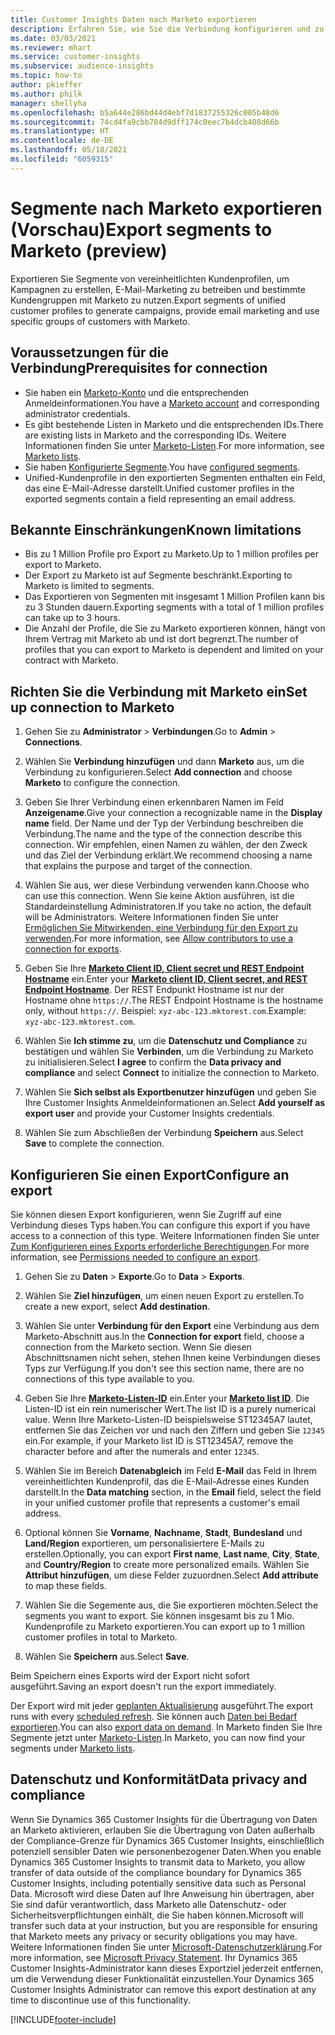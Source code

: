 ```yaml
---
title: Customer Insights Daten nach Marketo exportieren
description: Erfahren Sie, wie Sie die Verbindung konfigurieren und zu Marketo exportieren.
ms.date: 03/03/2021
ms.reviewer: mhart
ms.service: customer-insights
ms.subservice: audience-insights
ms.topic: how-to
author: pkieffer
ms.author: philk
manager: shellyha
ms.openlocfilehash: b5a644e286bd44d4ebf7d1837255326c005b48d6
ms.sourcegitcommit: 74cd4fa9cbb784d9dff174c0eec7b4dcb408d66b
ms.translationtype: HT
ms.contentlocale: de-DE
ms.lasthandoff: 05/18/2021
ms.locfileid: "6059315"
---
```

# <a name="export-segments-to-marketo-preview"></a><span data-ttu-id="4c14c-103">Segmente nach Marketo exportieren (Vorschau)</span><span class="sxs-lookup"><span data-stu-id="4c14c-103">Export segments to Marketo (preview)</span></span>

<span data-ttu-id="4c14c-104">Exportieren Sie Segmente von vereinheitlichten Kundenprofilen, um Kampagnen zu erstellen, E-Mail-Marketing zu betreiben und bestimmte Kundengruppen mit Marketo zu nutzen.</span><span class="sxs-lookup"><span data-stu-id="4c14c-104">Export segments of unified customer profiles to generate campaigns, provide email marketing and use specific groups of customers with Marketo.</span></span>

## <a name="prerequisites-for-connection"></a><span data-ttu-id="4c14c-105">Voraussetzungen für die Verbindung</span><span class="sxs-lookup"><span data-stu-id="4c14c-105">Prerequisites for connection</span></span>

-   <span data-ttu-id="4c14c-106">Sie haben ein [Marketo-Konto](https://login.marketo.com/) und die entsprechenden Anmeldeinformationen.</span><span class="sxs-lookup"><span data-stu-id="4c14c-106">You have a [Marketo account](https://login.marketo.com/) and corresponding administrator credentials.</span></span>
-   <span data-ttu-id="4c14c-107">Es gibt bestehende Listen in Marketo und die entsprechenden IDs.</span><span class="sxs-lookup"><span data-stu-id="4c14c-107">There are existing lists in Marketo and the corresponding IDs.</span></span> <span data-ttu-id="4c14c-108">Weitere Informationen finden Sie unter [Marketo-Listen](https://docs.marketo.com/display/public/DOCS/Understanding+Static+Lists).</span><span class="sxs-lookup"><span data-stu-id="4c14c-108">For more information, see [Marketo lists](https://docs.marketo.com/display/public/DOCS/Understanding+Static+Lists).</span></span>
-   <span data-ttu-id="4c14c-109">Sie haben [Konfigurierte Segmente](segments.md).</span><span class="sxs-lookup"><span data-stu-id="4c14c-109">You have [configured segments](segments.md).</span></span>
-   <span data-ttu-id="4c14c-110">Unified-Kundenprofile in den exportierten Segmenten enthalten ein Feld, das eine E-Mail-Adresse darstellt.</span><span class="sxs-lookup"><span data-stu-id="4c14c-110">Unified customer profiles in the exported segments contain a field representing an email address.</span></span>

## <a name="known-limitations"></a><span data-ttu-id="4c14c-111">Bekannte Einschränkungen</span><span class="sxs-lookup"><span data-stu-id="4c14c-111">Known limitations</span></span>

- <span data-ttu-id="4c14c-112">Bis zu 1 Million Profile pro Export zu Marketo.</span><span class="sxs-lookup"><span data-stu-id="4c14c-112">Up to 1 million profiles per export to Marketo.</span></span>
- <span data-ttu-id="4c14c-113">Der Export zu Marketo ist auf Segmente beschränkt.</span><span class="sxs-lookup"><span data-stu-id="4c14c-113">Exporting to Marketo is limited to segments.</span></span>
- <span data-ttu-id="4c14c-114">Das Exportieren von Segmenten mit insgesamt 1 Million Profilen kann bis zu 3 Stunden dauern.</span><span class="sxs-lookup"><span data-stu-id="4c14c-114">Exporting segments with a total of 1 million profiles can take up to 3 hours.</span></span> 
- <span data-ttu-id="4c14c-115">Die Anzahl der Profile, die Sie zu Marketo exportieren können, hängt von Ihrem Vertrag mit Marketo ab und ist dort begrenzt.</span><span class="sxs-lookup"><span data-stu-id="4c14c-115">The number of profiles that you can export to Marketo is dependent and limited on your contract with Marketo.</span></span>

## <a name="set-up-connection-to-marketo"></a><span data-ttu-id="4c14c-116">Richten Sie die Verbindung mit Marketo ein</span><span class="sxs-lookup"><span data-stu-id="4c14c-116">Set up connection to Marketo</span></span>

1. <span data-ttu-id="4c14c-117">Gehen Sie zu **Administrator** > **Verbindungen**.</span><span class="sxs-lookup"><span data-stu-id="4c14c-117">Go to **Admin** > **Connections**.</span></span>

1. <span data-ttu-id="4c14c-118">Wählen Sie **Verbindung hinzufügen** und dann **Marketo** aus, um die Verbindung zu konfigurieren.</span><span class="sxs-lookup"><span data-stu-id="4c14c-118">Select **Add connection** and choose **Marketo** to configure the connection.</span></span>

1. <span data-ttu-id="4c14c-119">Geben Sie Ihrer Verbindung einen erkennbaren Namen im Feld **Anzeigename**.</span><span class="sxs-lookup"><span data-stu-id="4c14c-119">Give your connection a recognizable name in the **Display name** field.</span></span> <span data-ttu-id="4c14c-120">Der Name und der Typ der Verbindung beschreiben die Verbindung.</span><span class="sxs-lookup"><span data-stu-id="4c14c-120">The name and the type of the connection describe this connection.</span></span> <span data-ttu-id="4c14c-121">Wir empfehlen, einen Namen zu wählen, der den Zweck und das Ziel der Verbindung erklärt.</span><span class="sxs-lookup"><span data-stu-id="4c14c-121">We recommend choosing a name that explains the purpose and target of the connection.</span></span>

1. <span data-ttu-id="4c14c-122">Wählen Sie aus, wer diese Verbindung verwenden kann.</span><span class="sxs-lookup"><span data-stu-id="4c14c-122">Choose who can use this connection.</span></span> <span data-ttu-id="4c14c-123">Wenn Sie keine Aktion ausführen, ist die Standardeinstellung Administratoren.</span><span class="sxs-lookup"><span data-stu-id="4c14c-123">If you take no action, the default will be Administrators.</span></span> <span data-ttu-id="4c14c-124">Weitere Informationen finden Sie unter [Ermöglichen Sie Mitwirkenden, eine Verbindung für den Export zu verwenden](connections.md#allow-contributors-to-use-a-connection-for-exports).</span><span class="sxs-lookup"><span data-stu-id="4c14c-124">For more information, see [Allow contributors to use a connection for exports](connections.md#allow-contributors-to-use-a-connection-for-exports).</span></span>

1. <span data-ttu-id="4c14c-125">Geben Sie Ihre **[Marketo Client ID, Client secret und REST Endpoint Hostname](https://developers.marketo.com/rest-api/authentication/)** ein.</span><span class="sxs-lookup"><span data-stu-id="4c14c-125">Enter your **[Marketo client ID, Client secret, and REST Endpoint Hostname](https://developers.marketo.com/rest-api/authentication/)**.</span></span> <span data-ttu-id="4c14c-126">Der REST Endpunkt Hostname ist nur der Hostname ohne `https://`.</span><span class="sxs-lookup"><span data-stu-id="4c14c-126">The REST Endpoint Hostname is the hostname only, without `https://`.</span></span> <span data-ttu-id="4c14c-127">Beispiel: `xyz-abc-123.mktorest.com`.</span><span class="sxs-lookup"><span data-stu-id="4c14c-127">Example: `xyz-abc-123.mktorest.com`.</span></span> 

1. <span data-ttu-id="4c14c-128">Wählen Sie **Ich stimme zu**, um die **Datenschutz und Compliance** zu bestätigen und wählen Sie **Verbinden**, um die Verbindung zu Marketo zu initialisieren.</span><span class="sxs-lookup"><span data-stu-id="4c14c-128">Select **I agree** to confirm the **Data privacy and compliance** and select **Connect** to initialize the connection to Marketo.</span></span>

1. <span data-ttu-id="4c14c-129">Wählen Sie **Sich selbst als Exportbenutzer hinzufügen** und geben Sie Ihre Customer Insights Anmeldeinformationen an.</span><span class="sxs-lookup"><span data-stu-id="4c14c-129">Select **Add yourself as export user** and provide your Customer Insights credentials.</span></span>

1. <span data-ttu-id="4c14c-130">Wählen Sie zum Abschließen der Verbindung **Speichern** aus.</span><span class="sxs-lookup"><span data-stu-id="4c14c-130">Select **Save** to complete the connection.</span></span>

## <a name="configure-an-export"></a><span data-ttu-id="4c14c-131">Konfigurieren Sie einen Export</span><span class="sxs-lookup"><span data-stu-id="4c14c-131">Configure an export</span></span>

<span data-ttu-id="4c14c-132">Sie können diesen Export konfigurieren, wenn Sie Zugriff auf eine Verbindung dieses Typs haben.</span><span class="sxs-lookup"><span data-stu-id="4c14c-132">You can configure this export if you have access to a connection of this type.</span></span> <span data-ttu-id="4c14c-133">Weitere Informationen finden Sie unter [Zum Konfigurieren eines Exports erforderliche Berechtigungen](export-destinations.md#set-up-a-new-export).</span><span class="sxs-lookup"><span data-stu-id="4c14c-133">For more information, see [Permissions needed to configure an export](export-destinations.md#set-up-a-new-export).</span></span>

1. <span data-ttu-id="4c14c-134">Gehen Sie zu **Daten** > **Exporte**.</span><span class="sxs-lookup"><span data-stu-id="4c14c-134">Go to **Data** > **Exports**.</span></span>

1. <span data-ttu-id="4c14c-135">Wählen Sie **Ziel hinzufügen**, um einen neuen Export zu erstellen.</span><span class="sxs-lookup"><span data-stu-id="4c14c-135">To create a new export, select **Add destination**.</span></span>

1. <span data-ttu-id="4c14c-136">Wählen Sie unter **Verbindung für den Export** eine Verbindung aus dem Marketo-Abschnitt aus.</span><span class="sxs-lookup"><span data-stu-id="4c14c-136">In the **Connection for export** field, choose a connection from the Marketo section.</span></span> <span data-ttu-id="4c14c-137">Wenn Sie diesen Abschnittsnamen nicht sehen, stehen Ihnen keine Verbindungen dieses Typs zur Verfügung.</span><span class="sxs-lookup"><span data-stu-id="4c14c-137">If you don't see this section name, there are no connections of this type available to you.</span></span>

1. <span data-ttu-id="4c14c-138">Geben Sie Ihre **[Marketo-Listen-ID](https://docs.marketo.com/display/public/DOCS/Understanding+Static+Lists)** ein.</span><span class="sxs-lookup"><span data-stu-id="4c14c-138">Enter your **[Marketo list ID](https://docs.marketo.com/display/public/DOCS/Understanding+Static+Lists)**.</span></span> <span data-ttu-id="4c14c-139">Die Listen-ID ist ein rein numerischer Wert.</span><span class="sxs-lookup"><span data-stu-id="4c14c-139">The list ID is a purely numerical value.</span></span> <span data-ttu-id="4c14c-140">Wenn Ihre Marketo-Listen-ID beispielsweise ST12345A7 lautet, entfernen Sie das Zeichen vor und nach den Ziffern und geben Sie `12345` ein.</span><span class="sxs-lookup"><span data-stu-id="4c14c-140">For example, if your Marketo list ID is ST12345A7, remove the character before and after the numerals and enter `12345`.</span></span> 

1. <span data-ttu-id="4c14c-141">Wählen Sie im Bereich **Datenabgleich** im Feld **E-Mail** das Feld in Ihrem vereinheitlichten Kundenprofil, das die E-Mail-Adresse eines Kunden darstellt.</span><span class="sxs-lookup"><span data-stu-id="4c14c-141">In the **Data matching** section, in the **Email** field, select the field in your unified customer profile that represents a customer's email address.</span></span> 

1. <span data-ttu-id="4c14c-142">Optional können Sie **Vorname**, **Nachname**, **Stadt**, **Bundesland** und **Land/Region** exportieren, um personalisiertere E-Mails zu erstellen.</span><span class="sxs-lookup"><span data-stu-id="4c14c-142">Optionally, you can export **First name**, **Last name**, **City**, **State**, and **Country/Region**  to create more personalized emails.</span></span> <span data-ttu-id="4c14c-143">Wählen Sie **Attribut hinzufügen**, um diese Felder zuzuordnen.</span><span class="sxs-lookup"><span data-stu-id="4c14c-143">Select **Add attribute** to map these fields.</span></span>

1. <span data-ttu-id="4c14c-144">Wählen Sie die Segemente aus, die Sie exportieren möchten.</span><span class="sxs-lookup"><span data-stu-id="4c14c-144">Select the segments you want to export.</span></span> <span data-ttu-id="4c14c-145">Sie können insgesamt bis zu 1 Mio. Kundenprofile zu Marketo exportieren.</span><span class="sxs-lookup"><span data-stu-id="4c14c-145">You can export up to 1 million customer profiles in total to Marketo.</span></span>

1. <span data-ttu-id="4c14c-146">Wählen Sie **Speichern** aus.</span><span class="sxs-lookup"><span data-stu-id="4c14c-146">Select **Save**.</span></span>

<span data-ttu-id="4c14c-147">Beim Speichern eines Exports wird der Export nicht sofort ausgeführt.</span><span class="sxs-lookup"><span data-stu-id="4c14c-147">Saving an export doesn't run the export immediately.</span></span>

<span data-ttu-id="4c14c-148">Der Export wird mit jeder [geplanten Aktualisierung](system.md#schedule-tab) ausgeführt.</span><span class="sxs-lookup"><span data-stu-id="4c14c-148">The export runs with every [scheduled refresh](system.md#schedule-tab).</span></span> <span data-ttu-id="4c14c-149">Sie können auch [Daten bei Bedarf exportieren](export-destinations.md#run-exports-on-demand).</span><span class="sxs-lookup"><span data-stu-id="4c14c-149">You can also [export data on demand](export-destinations.md#run-exports-on-demand).</span></span> <span data-ttu-id="4c14c-150">In Marketo finden Sie Ihre Segmente jetzt unter [Marketo-Listen](https://docs.marketo.com/display/public/DOCS/Understanding+Static+Lists).</span><span class="sxs-lookup"><span data-stu-id="4c14c-150">In Marketo, you can now find your segments under [Marketo lists](https://docs.marketo.com/display/public/DOCS/Understanding+Static+Lists).</span></span>


## <a name="data-privacy-and-compliance"></a><span data-ttu-id="4c14c-151">Datenschutz und Konformität</span><span class="sxs-lookup"><span data-stu-id="4c14c-151">Data privacy and compliance</span></span>

<span data-ttu-id="4c14c-152">Wenn Sie Dynamics 365 Customer Insights für die Übertragung von Daten an Marketo aktivieren, erlauben Sie die Übertragung von Daten außerhalb der Compliance-Grenze für Dynamics 365 Customer Insights, einschließlich potenziell sensibler Daten wie personenbezogener Daten.</span><span class="sxs-lookup"><span data-stu-id="4c14c-152">When you enable Dynamics 365 Customer Insights to transmit data to Marketo, you allow transfer of data outside of the compliance boundary for Dynamics 365 Customer Insights, including potentially sensitive data such as Personal Data.</span></span> <span data-ttu-id="4c14c-153">Microsoft wird diese Daten auf Ihre Anweisung hin übertragen, aber Sie sind dafür verantwortlich, dass Marketo alle Datenschutz- oder Sicherheitsverpflichtungen einhält, die Sie haben können.</span><span class="sxs-lookup"><span data-stu-id="4c14c-153">Microsoft will transfer such data at your instruction, but you are responsible for ensuring that Marketo meets any privacy or security obligations you may have.</span></span> <span data-ttu-id="4c14c-154">Weitere Informationen finden Sie unter [Microsoft-Datenschutzerklärung](https://go.microsoft.com/fwlink/?linkid=396732).</span><span class="sxs-lookup"><span data-stu-id="4c14c-154">For more information, see [Microsoft Privacy Statement](https://go.microsoft.com/fwlink/?linkid=396732).</span></span>
<span data-ttu-id="4c14c-155">Ihr Dynamics 365 Customer Insights-Administrator kann dieses Exportziel jederzeit entfernen, um die Verwendung dieser Funktionalität einzustellen.</span><span class="sxs-lookup"><span data-stu-id="4c14c-155">Your Dynamics 365 Customer Insights Administrator can remove this export destination at any time to discontinue use of this functionality.</span></span>


[!INCLUDE[footer-include](../includes/footer-banner.md)]
